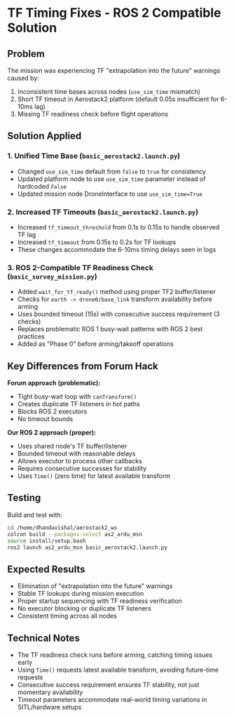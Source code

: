 # TF Timing Fixes - ROS 2 Compatible Solution

## Problem
The mission was experiencing TF "extrapolation into the future" warnings caused by:
1. Inconsistent time bases across nodes (`use_sim_time` mismatch)
2. Short TF timeout in Aerostack2 platform (default 0.05s insufficient for 6-10ms lag)
3. Missing TF readiness check before flight operations

## Solution Applied

### 1. Unified Time Base (`basic_aerostack2.launch.py`)
- Changed `use_sim_time` default from `false` to `true` for consistency
- Updated platform node to use `use_sim_time` parameter instead of hardcoded `False`
- Updated mission node DroneInterface to use `use_sim_time=True`

### 2. Increased TF Timeouts (`basic_aerostack2.launch.py`)
- Increased `tf_timeout_threshold` from 0.1s to 0.15s to handle observed TF lag
- Increased `tf_timeout` from 0.15s to 0.2s for TF lookups
- These changes accommodate the 6-10ms timing delays seen in logs

### 3. ROS 2-Compatible TF Readiness Check (`basic_survey_mission.py`)
- Added `wait_for_tf_ready()` method using proper TF2 buffer/listener
- Checks for `earth -> drone0/base_link` transform availability before arming
- Uses bounded timeout (15s) with consecutive success requirement (3 checks)
- Replaces problematic ROS 1 busy-wait patterns with ROS 2 best practices
- Added as "Phase 0" before arming/takeoff operations

## Key Differences from Forum Hack

**Forum approach (problematic):**
- Tight busy-wait loop with `canTransform()`
- Creates duplicate TF listeners in hot paths
- Blocks ROS 2 executors
- No timeout bounds

**Our ROS 2 approach (proper):**
- Uses shared node's TF buffer/listener
- Bounded timeout with reasonable delays
- Allows executor to process other callbacks
- Requires consecutive successes for stability
- Uses `Time()` (zero time) for latest available transform

## Testing

Build and test with:
```bash
cd /home/dhandavishal/aerostack2_ws
colcon build --packages-select as2_ardu_msn
source install/setup.bash
ros2 launch as2_ardu_msn basic_aerostack2.launch.py
```

## Expected Results

- Elimination of "extrapolation into the future" warnings
- Stable TF lookups during mission execution
- Proper startup sequencing with TF readiness verification
- No executor blocking or duplicate TF listeners
- Consistent timing across all nodes

## Technical Notes

- The TF readiness check runs before arming, catching timing issues early
- Using `Time()` requests latest available transform, avoiding future-time requests
- Consecutive success requirement ensures TF stability, not just momentary availability
- Timeout parameters accommodate real-world timing variations in SITL/hardware setups
